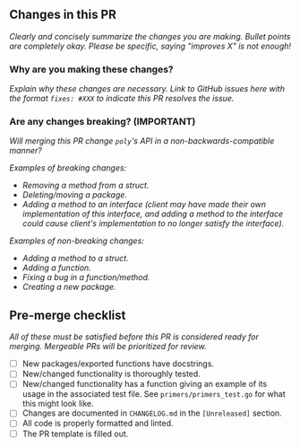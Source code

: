 ## Changes in this PR
*Clearly and concisely summarize the changes you are making. Bullet
points are completely okay. Please be specific, saying "improves X"
is not enough!*

### Why are you making these changes?
*Explain why these changes are necessary. Link to GitHub issues here
with the format `fixes: #XXX` to indicate this PR resolves the issue.*

### Are any changes breaking? (IMPORTANT)
*Will merging this PR change `poly`'s API in a non-backwards-compatible
manner?*

*Examples of breaking changes:*
* *Removing a method from a struct.*
* *Deleting/moving a package.*
* *Adding a method to an interface (client may have made their own
    implementation of this interface, and adding a method to the
    interface could cause client's implementation to no longer satisfy
    the interface).*

*Examples of non-breaking changes:*
* *Adding a method to a struct.*
* *Adding a function.*
* *Fixing a bug in a function/method.*
* *Creating a new package.*

## Pre-merge checklist
*All of these must be satisfied before this PR is considered
ready for merging. Mergeable PRs will be prioritized for review.*

* [ ] New packages/exported functions have docstrings.
* [ ] New/changed functionality is thoroughly tested.
* [ ] New/changed functionality has a function giving an example of its usage in the associated test file. See `primers/primers_test.go` for what this might look like.
* [ ] Changes are documented in `CHANGELOG.md` in the `[Unreleased]` section.
* [ ] All code is properly formatted and linted.
* [ ] The PR template is filled out.
